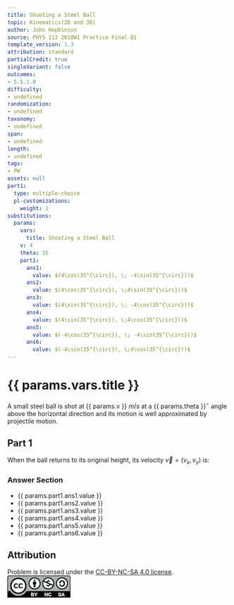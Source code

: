 ```yaml
---
title: Shooting a Steel Ball
topic: Kinematics(2D and 3D)
author: John Hopkinson
source: PHYS 112 2018W1 Practice Final Q1
template_version: 1.3
attribution: standard
partialCredit: true
singleVariant: false
outcomes:
- 5.5.1.0
difficulty:
- undefined
randomization:
- undefined
taxonomy:
- undefined
span:
- undefined
length:
- undefined
tags:
- PW
assets: null
part1:
  type: multiple-choice
  pl-customizations:
    weight: 1
substitutions:
  params:
    vars:
      title: Shooting a Steel Ball
    v: 4
    theta: 35
    part1:
      ans1:
        value: $(4\cos(35^{\circ}), \; -4\sin(35^{\circ}))$
      ans2:
        value: $(4\cos(35^{\circ}), \;4\sin(35^{\circ}))$
      ans3:
        value: $(4\sin(35^{\circ}), \; -4\cos(35^{\circ}))$
      ans4:
        value: $(4\sin(35^{\circ}), \;4\cos(35^{\circ}))$
      ans5:
        value: $(-4\cos(35^{\circ}), \; -4\sin(35^{\circ}))$
      ans6:
        value: $(-4\sin(35^{\circ}), \;4\cos(35^{\circ}))$
---
```

# {{ params.vars.title }}
A small steel ball is shot at {{ params.v }} $m/s$ at a {{ params.theta }}$^{\circ}$ angle above the horizontal direction and its motion is well approximated by projectile motion.

## Part 1

When the ball returns to its original height, its velocity $\overrightarrow{v} = (v_x, v_y)$ is:

### Answer Section

- {{ params.part1.ans1.value }}
- {{ params.part1.ans2.value }}
- {{ params.part1.ans3.value }}
- {{ params.part1.ans4.value }}
- {{ params.part1.ans5.value }}
- {{ params.part1.ans6.value }}

## Attribution

Problem is licensed under the [CC-BY-NC-SA 4.0 license](https://creativecommons.org/licenses/by-nc-sa/4.0/).<br> ![The Creative Commons 4.0 license requiring attribution-BY, non-commercial-NC, and share-alike-SA license.](https://raw.githubusercontent.com/firasm/bits/master/by-nc-sa.png)